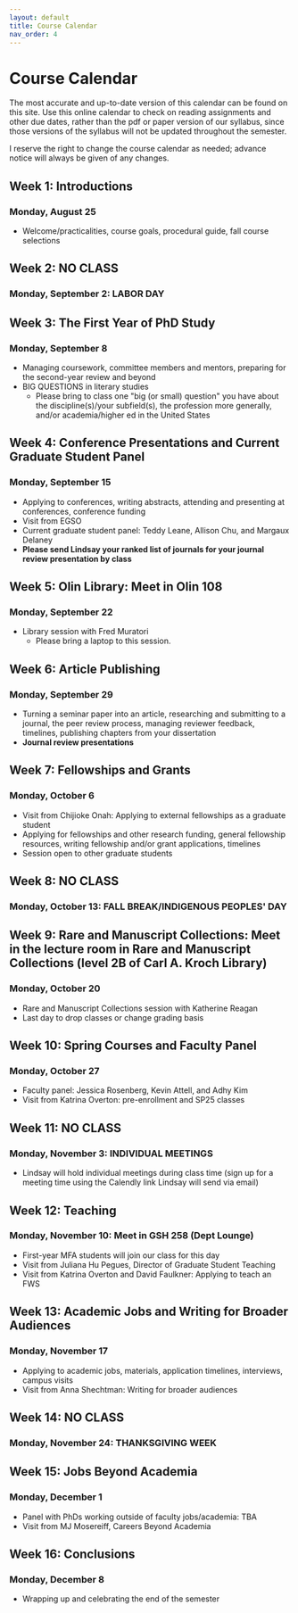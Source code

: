 ```yaml
---
layout: default
title: Course Calendar
nav_order: 4
---
```

# Course Calendar
The most accurate and up-to-date version of this calendar can be found on this site. Use this online calendar to check on reading assignments and other due dates, rather than the pdf or paper version of our syllabus, since those versions of the syllabus will not be updated throughout the semester.

I reserve the right to change the course calendar as needed; advance notice will always be given of any changes.

## Week 1: Introductions
### Monday, August 25
- Welcome/practicalities, course goals, procedural guide, fall course selections

## Week 2: NO CLASS
### Monday, September 2: LABOR DAY

## Week 3: The First Year of PhD Study
### Monday, September 8
- Managing coursework, committee members and mentors, preparing for the second-year review and beyond
- BIG QUESTIONS in literary studies
    - Please bring to class one "big (or small) question" you have about the discipline(s)/your subfield(s), the profession more generally, and/or academia/higher ed in the United States

## Week 4: Conference Presentations and Current Graduate Student Panel
### Monday, September 15
- Applying to conferences, writing abstracts, attending and presenting at conferences, conference funding
- Visit from EGSO
- Current graduate student panel: Teddy Leane, Allison Chu, and Margaux Delaney
- **Please send Lindsay your ranked list of journals for your journal review presentation by class**

## Week 5: Olin Library: Meet in Olin 108
### Monday, September 22
- Library session with Fred Muratori
    - Please bring a laptop to this session.

## Week 6: Article Publishing
### Monday, September 29
- Turning a seminar paper into an article, researching and submitting to a journal, the peer review process, managing reviewer feedback, timelines, publishing chapters from your dissertation
- **Journal review presentations**

## Week 7: Fellowships and Grants
### Monday, October 6
- Visit from Chijioke Onah: Applying to external fellowships as a graduate student
- Applying for fellowships and other research funding, general fellowship resources, writing fellowship and/or grant applications, timelines
- Session open to other graduate students

## Week 8: NO CLASS
### Monday, October 13: FALL BREAK/INDIGENOUS PEOPLES' DAY

## Week 9: Rare and Manuscript Collections: Meet in the lecture room in Rare and Manuscript Collections (level 2B of Carl A. Kroch Library)
### Monday, October 20
- Rare and Manuscript Collections session with Katherine Reagan
- Last day to drop classes or change grading basis

## Week 10: Spring Courses and Faculty Panel
### Monday, October 27
- Faculty panel: Jessica Rosenberg, Kevin Attell, and Adhy Kim
- Visit from Katrina Overton: pre-enrollment and SP25 classes

## Week 11: NO CLASS
### Monday, November 3: INDIVIDUAL MEETINGS
- Lindsay will hold individual meetings during class time (sign up for a meeting time using the Calendly link Lindsay will send via email)

## Week 12: Teaching
### Monday, November 10: Meet in GSH 258 (Dept Lounge)
- First-year MFA students will join our class for this day
- Visit from Juliana Hu Pegues, Director of Graduate Student Teaching
- Visit from Katrina Overton and David Faulkner: Applying to teach an FWS

## Week 13: Academic Jobs and Writing for Broader Audiences
### Monday, November 17
- Applying to academic jobs, materials, application timelines, interviews, campus visits
- Visit from Anna Shechtman: Writing for broader audiences

## Week 14: NO CLASS
### Monday, November 24: THANKSGIVING WEEK

## Week 15: Jobs Beyond Academia
### Monday, December 1
- Panel with PhDs working outside of faculty jobs/academia: TBA
- Visit from MJ Mosereiff, Careers Beyond Academia

## Week 16: Conclusions
### Monday, December 8
- Wrapping up and celebrating the end of the semester

